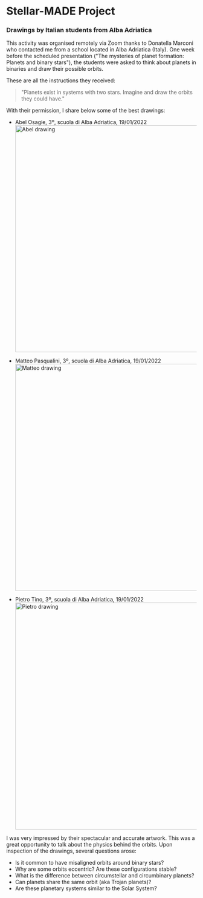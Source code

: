 # Stellar-MADE Project

### Drawings by Italian students from Alba Adriatica

This activity was organised remotely via Zoom thanks to Donatella Marconi who contacted me from a school located in Alba Adriatica (Italy). One week before the scheduled presentation ("The mysteries of planet formation: Planets and binary stars"), the students were asked to think about planets in binaries and draw their possible orbits.  

These are all the instructions they received:
>"Planets exist in systems with two stars. Imagine and draw the orbits they could have."

With their permission, I share below some of the best drawings:

- Abel Osagie, 3º, scuola di Alba Adriatica, 19/01/2022
    <img src="https://nicolascuello.github.io/Stellar-MADE/images/abel-drawing.jpeg" alt="Abel drawing" width="600"/>

- Matteo Pasqualini, 3º, scuola di Alba Adriatica, 19/01/2022
    <img src="https://nicolascuello.github.io/Stellar-MADE/images/matteo-drawing.jpg" alt="Matteo drawing" width="600"/>

- Pietro Tino, 3º, scuola di Alba Adriatica, 19/01/2022
    <img src="https://nicolascuello.github.io/Stellar-MADE/images/pietro-drawing.jpg" alt="Pietro drawing" width="600"/>

I was very impressed by their spectacular and accurate artwork. This was a great opportunity to talk about the physics behind the orbits. Upon inspection of the drawings, several questions arose:
- Is it common to have misaligned orbits around binary stars?
- Why are some orbits eccentric? Are these configurations stable?
- What is the difference between circumstellar and circumbinary planets?
- Can planets share the same orbit (aka Trojan planets)?
- Are these planetary systems similar to the Solar System?